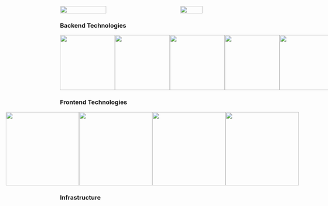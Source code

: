 <div style="display: flex; justify-content: space-between; align-items: center;">
  <img align="center"
       src="https://github-readme-stats.vercel.app/api?username=tomrlh&hide=stars,issues&count_private=true&theme=aura_dark&show_icons=true" 
       width="50%"
  />

  <img align="center" src="https://github-readme-stats.vercel.app/api/top-langs/?username=tomrlh&layout=compact&theme=aura_dark&show_icons=true" width="35%" />
</div>

<h3>Backend Technologies</h3>
<div style="display: flex; justify-content: space-between; align-items: center;">
  <img src="https://cdn.jsdelivr.net/gh/devicons/devicon/icons/java/java-original-wordmark.svg" width="150px" />
  <img src="https://cdn.jsdelivr.net/gh/devicons/devicon/icons/javascript/javascript-original.svg" width="150px" />
  <img src="https://cdn.jsdelivr.net/gh/devicons/devicon/icons/spring/spring-original-wordmark.svg" width="150px" />
  <img src="https://cdn.jsdelivr.net/gh/devicons/devicon/icons/adonisjs/adonisjs-original-wordmark.svg" width="150px" />
  <img src="https://cdn.jsdelivr.net/gh/devicons/devicon/icons/laravel/laravel-plain.svg" width="150px" />
</div>

<h3>Frontend Technologies</h3>
<div style="display: flex; justify-content: center;">
  <img src="https://cdn.jsdelivr.net/gh/devicons/devicon/icons/react/react-original-wordmark.svg" width="200px" />
  <img src="https://cdn.jsdelivr.net/gh/devicons/devicon/icons/vuejs/vuejs-original.svg" width="200px" />
  <img src="https://cdn.jsdelivr.net/gh/devicons/devicon/icons/html5/html5-original.svg" width="200px" />
  <img src="https://cdn.jsdelivr.net/gh/devicons/devicon/icons/css3/css3-original.svg" width="200px" />
</div>

<h3>Infrastructure</h3>
<div style="display: flex; justify-content: center;">
  <link rel="stylesheet" href="https://cdn.jsdelivr.net/gh/devicons/devicon@v2.14.0/devicon.min.css">
  <link rel="stylesheet" href="https://cdn.jsdelivr.net/gh/devicons/devicon@v2.14.0/devicon.min.css">
</div>
